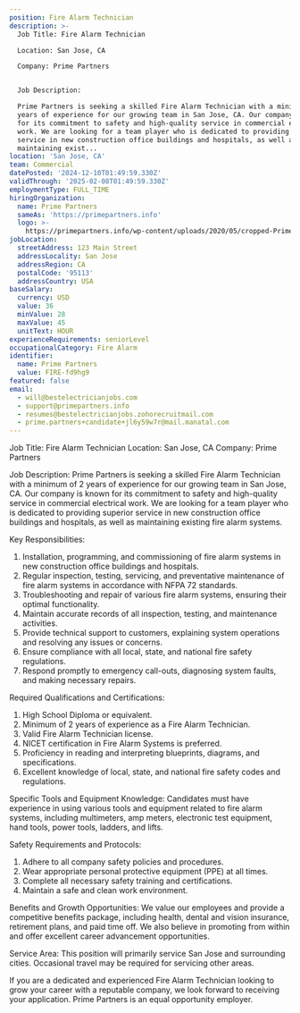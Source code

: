 ```yaml
---
position: Fire Alarm Technician
description: >-
  Job Title: Fire Alarm Technician

  Location: San Jose, CA

  Company: Prime Partners


  Job Description:

  Prime Partners is seeking a skilled Fire Alarm Technician with a minimum of 2
  years of experience for our growing team in San Jose, CA. Our company is known
  for its commitment to safety and high-quality service in commercial electrical
  work. We are looking for a team player who is dedicated to providing superior
  service in new construction office buildings and hospitals, as well as
  maintaining exist...
location: 'San Jose, CA'
team: Commercial
datePosted: '2024-12-10T01:49:59.330Z'
validThrough: '2025-02-08T01:49:59.330Z'
employmentType: FULL_TIME
hiringOrganization:
  name: Prime Partners
  sameAs: 'https://primepartners.info'
  logo: >-
    https://primepartners.info/wp-content/uploads/2020/05/cropped-Prime-Partners-Logo-NO-BG-1-1.png
jobLocation:
  streetAddress: 123 Main Street
  addressLocality: San Jose
  addressRegion: CA
  postalCode: '95113'
  addressCountry: USA
baseSalary:
  currency: USD
  value: 36
  minValue: 28
  maxValue: 45
  unitText: HOUR
experienceRequirements: seniorLevel
occupationalCategory: Fire Alarm
identifier:
  name: Prime Partners
  value: FIRE-fd9hg9
featured: false
email:
  - will@bestelectricianjobs.com
  - support@primepartners.info
  - resumes@bestelectricianjobs.zohorecruitmail.com
  - prime.partners+candidate+jl6y59w7r@mail.manatal.com
---
```




Job Title: Fire Alarm Technician
Location: San Jose, CA
Company: Prime Partners

Job Description:
Prime Partners is seeking a skilled Fire Alarm Technician with a minimum of 2 years of experience for our growing team in San Jose, CA. Our company is known for its commitment to safety and high-quality service in commercial electrical work. We are looking for a team player who is dedicated to providing superior service in new construction office buildings and hospitals, as well as maintaining existing fire alarm systems.

Key Responsibilities:
1. Installation, programming, and commissioning of fire alarm systems in new construction office buildings and hospitals.
2. Regular inspection, testing, servicing, and preventative maintenance of fire alarm systems in accordance with NFPA 72 standards.
3. Troubleshooting and repair of various fire alarm systems, ensuring their optimal functionality.
4. Maintain accurate records of all inspection, testing, and maintenance activities.
5. Provide technical support to customers, explaining system operations and resolving any issues or concerns.
6. Ensure compliance with all local, state, and national fire safety regulations.
7. Respond promptly to emergency call-outs, diagnosing system faults, and making necessary repairs.

Required Qualifications and Certifications:
1. High School Diploma or equivalent.
2. Minimum of 2 years of experience as a Fire Alarm Technician.
3. Valid Fire Alarm Technician license.
4. NICET certification in Fire Alarm Systems is preferred.
5. Proficiency in reading and interpreting blueprints, diagrams, and specifications.
6. Excellent knowledge of local, state, and national fire safety codes and regulations.

Specific Tools and Equipment Knowledge:
Candidates must have experience in using various tools and equipment related to fire alarm systems, including multimeters, amp meters, electronic test equipment, hand tools, power tools, ladders, and lifts.

Safety Requirements and Protocols:
1. Adhere to all company safety policies and procedures.
2. Wear appropriate personal protective equipment (PPE) at all times.
3. Complete all necessary safety training and certifications.
4. Maintain a safe and clean work environment.

Benefits and Growth Opportunities:
We value our employees and provide a competitive benefits package, including health, dental and vision insurance, retirement plans, and paid time off. We also believe in promoting from within and offer excellent career advancement opportunities.

Service Area:
This position will primarily service San Jose and surrounding cities. Occasional travel may be required for servicing other areas.

If you are a dedicated and experienced Fire Alarm Technician looking to grow your career with a reputable company, we look forward to receiving your application. Prime Partners is an equal opportunity employer.